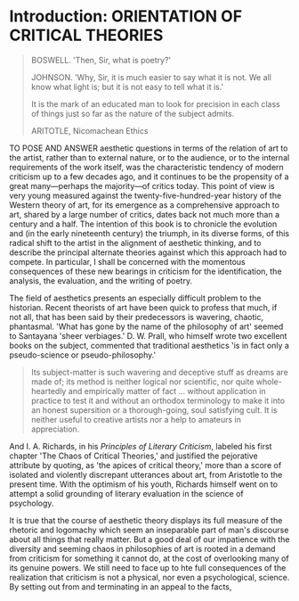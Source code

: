 # Introduction: ORIENTATION OF CRITICAL THEORIES

> BOSWELL. 'Then, Sir, what is poetry?'
>
> JOHNSON. 'Why, Sir, it is much easier to say what it is not. We all know what light is; but it is not easy to tell what it is.'
>
> It is the mark of an educated man to look for precision in each class of things just so far as the nature of the subject admits.
>
> ARITOTLE, Nicomachean Ethics

TO POSE AND ANSWER aesthetic questions in terms of the relation of art to the artist, rather than to external nature, or to the audience, or to the internal requirements of the work itself, was the characteristic tendency of modern criticism up to a few decades ago, and it continues to be the propensity of a great many—perhaps the majority—of critics today. This point of view is very young measured against the twenty-five-hundred-year history of the Western theory of art, for its emergence as a comprehensive approach to art, shared by a large number of critics, dates back not much more than a century and a half. The intention of this book is to chronicle the evolution and (in the early nineteenth century) the triumph, in its diverse forms, of this radical shift to the artist in the alignment of aesthetic thinking, and to describe the  principal alternate theories against which this approach had to compete. In particular, I shall be concerned with the momentous consequences of these new bearings in criticism for the identification, the analysis, the evaluation, and the writing of poetry.

The field of aesthetics presents an especially difficult problem to the historian. Recent theorists of art have been quick to profess that much, if not all, that has been said by their predecessors is wavering, chaotic, phantasmal. 'What has gone by the name of the philosophy of art' seemed to Santayana 'sheer verbiages.' D. W. Prall, who himself wrote two excellent books on the subject, commented that traditional aesthetics 'is in fact only a pseudo-science or pseudo-philosophy.'

> Its subject-matter is such wavering and deceptive stuff as dreams are made of; its method is neither logical nor scientific, nor quite whole-heartedly and empirically matter of fact ... without application in practice to test it and without an orthodox terminology to make it into an honest supersition or a thorough-going, soul satisfying cult. It is neither useful to creative artists nor a help to amateurs in appreciation.

And I. A. Richards, in his *Principles of Literary Criticism*, labeled his first chapter 'The Chaos of Critical Theories,' and justified the pejorative attribute by quoting, as 'the apices of critical theory,' more than a score of isolated and violently discrepant utterances about art, from Aristotle to the present time. With the optimism of his youth, Richards himself went on to attempt a solid grounding of literary evaluation in the science of psychology.

It is true that the course of aesthetic theory displays its full measure of the rhetoric and logomachy which seem an inseparable part of man's discourse about all things that really matter. But a good deal of our impatience with the diversity and seeming chaos in philosophies of art is rooted in a demand from criticism for something it cannot do, at the cost of overlooking many of its genuine powers. We still need to face up to hte full consequences of the realization that criticism is not a physical, nor even a psychological, science. By setting out from and terminating in an appeal to the facts, 

















